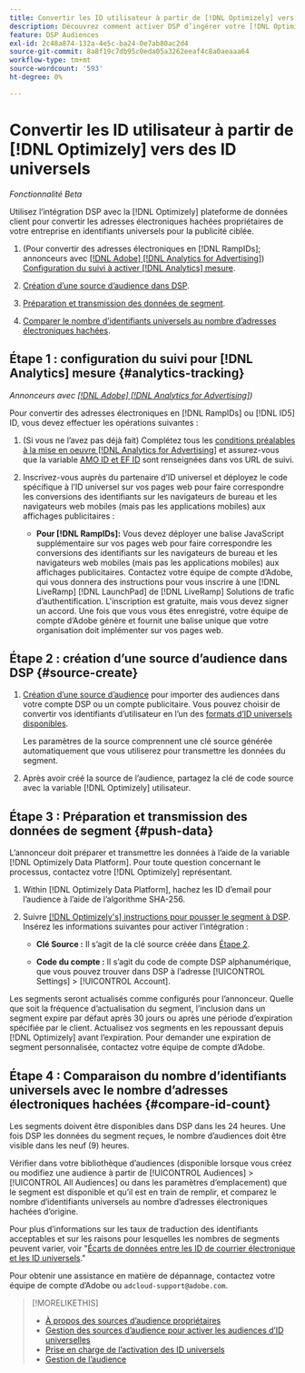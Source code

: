 ```yaml
---
title: Convertir les ID utilisateur à partir de [!DNL Optimizely] vers des ID universels
description: Découvrez comment activer DSP d’ingérer votre [!DNL Optimizely] segments propriétaires.
feature: DSP Audiences
exl-id: 2c48a874-132a-4e5c-ba24-0e7ab80ac2d4
source-git-commit: 8a8f19c7db95c0eda05a3262eeaf4c8a0aeaaa64
workflow-type: tm+mt
source-wordcount: '593'
ht-degree: 0%

---
```


# Convertir les ID utilisateur à partir de [!DNL Optimizely] vers des ID universels

*Fonctionnalité Beta*

Utilisez l’intégration DSP avec la [!DNL Optimizely] plateforme de données client pour convertir les adresses électroniques hachées propriétaires de votre entreprise en identifiants universels pour la publicité ciblée.

1. (Pour convertir des adresses électroniques en [!DNL RampIDs]<!-- or [!DNL ID5] IDs -->; annonceurs avec [[!DNL Adobe] [!DNL Analytics for Advertising]](/help/integrations/analytics/overview.md)) [Configuration du suivi à activer [!DNL Analytics] mesure](#analytics-tracking).

1. [Création d’une source d’audience dans DSP](#source-create).

1. [Préparation et transmission des données de segment](#push-data).

1. [Comparer le nombre d’identifiants universels au nombre d’adresses électroniques hachées](#compare-id-count).

## Étape 1 : configuration du suivi pour [!DNL Analytics] mesure {#analytics-tracking}

*Annonceurs avec [[!DNL Adobe] [!DNL Analytics for Advertising]](/help/integrations/analytics/overview.md))*

Pour convertir des adresses électroniques en [!DNL RampIDs] ou [!DNL ID5] ID, vous devez effectuer les opérations suivantes :

1. (Si vous ne l’avez pas déjà fait) Complétez tous les [conditions préalables à la mise en oeuvre [!DNL Analytics for Advertising]](/help/integrations/analytics/prerequisites.md) et assurez-vous que la variable [AMO ID et EF ID](/help/integrations/analytics/ids.md) sont renseignées dans vos URL de suivi.

1. Inscrivez-vous auprès du partenaire d’ID universel et déployez le code spécifique à l’ID universel sur vos pages web pour faire correspondre les conversions des identifiants sur les navigateurs de bureau et les navigateurs web mobiles (mais pas les applications mobiles) aux affichages publicitaires :

   * **Pour [!DNL RampIDs]:** Vous devez déployer une balise JavaScript supplémentaire sur vos pages web pour faire correspondre les conversions des identifiants sur les navigateurs de bureau et les navigateurs web mobiles (mais pas les applications mobiles) aux affichages publicitaires. Contactez votre équipe de compte d’Adobe, qui vous donnera des instructions pour vous inscrire à une [!DNL LiveRamp] [!DNL LaunchPad] de [!DNL LiveRamp] Solutions de trafic d’authentification. L&#39;inscription est gratuite, mais vous devez signer un accord. Une fois que vous vous êtes enregistré, votre équipe de compte d’Adobe génère et fournit une balise unique que votre organisation doit implémenter sur vos pages web.

## Étape 2 : création d’une source d’audience dans DSP {#source-create}

1. [Création d’une source d’audience](source-manage.md) pour importer des audiences dans votre compte DSP ou un compte publicitaire. Vous pouvez choisir de convertir vos identifiants d’utilisateur en l’un des [formats d’ID universels disponibles](source-about.md).

   Les paramètres de la source comprennent une clé source générée automatiquement que vous utiliserez pour transmettre les données du segment.

1. Après avoir créé la source de l’audience, partagez la clé de code source avec la variable [!DNL Optimizely] utilisateur.

## Étape 3 : Préparation et transmission des données de segment {#push-data}

L’annonceur doit préparer et transmettre les données à l’aide de la variable [!DNL Optimizely Data Platform]. Pour toute question concernant le processus, contactez votre [!DNL Optimizely] représentant.

1. Within [!DNL Optimizely Data Platform], hachez les ID d’email pour l’audience à l’aide de l’algorithme SHA-256.

1. Suivre [[!DNL Optimizely's] instructions pour pousser le segment à DSP](https://support.optimizely.com/hc/en-us/articles/27974930963981-Integrate-Adobe-Ads). Insérez les informations suivantes pour activer l’intégration :

   * **Clé Source :** Il s’agit de la clé source créée dans [Étape 2](#source-create).

   * **Code du compte :** Il s’agit du code de compte DSP alphanumérique, que vous pouvez trouver dans DSP à l’adresse [!UICONTROL Settings] > [!UICONTROL Account].

Les segments seront actualisés comme configurés pour l’annonceur. Quelle que soit la fréquence d’actualisation du segment, l’inclusion dans un segment expire par défaut après 30 jours ou après une période d’expiration spécifiée par le client. Actualisez vos segments en les repoussant depuis [!DNL Optimizely] avant l’expiration. Pour demander une expiration de segment personnalisée, contactez votre équipe de compte d’Adobe.

## Étape 4 : Comparaison du nombre d’identifiants universels avec le nombre d’adresses électroniques hachées {#compare-id-count}

Les segments doivent être disponibles dans DSP dans les 24 heures. Une fois DSP les données du segment reçues, le nombre d’audiences doit être visible dans les neuf (9) heures.

Vérifier dans votre bibliothèque d’audiences (disponible lorsque vous créez ou modifiez une audience à partir de [!UICONTROL Audiences] > [!UICONTROL All Audiences] ou dans les paramètres d’emplacement) que le segment est disponible et qu’il est en train de remplir, et comparez le nombre d’identifiants universels au nombre d’adresses électroniques hachées d’origine.

Pour plus d’informations sur les taux de traduction des identifiants acceptables et sur les raisons pour lesquelles les nombres de segments peuvent varier, voir &quot;[Écarts de données entre les ID de courrier électronique et les ID universels](#universal-ids-data-variances).&quot;

Pour obtenir une assistance en matière de dépannage, contactez votre équipe de compte d’Adobe ou `adcloud-support@adobe.com`.

>[!MORELIKETHIS]
>
>* [À propos des sources d’audience propriétaires](/help/dsp/audiences/sources/source-about.md)
>* [Gestion des sources d’audience pour activer les audiences d’ID universelles](source-manage.md)
>* [Prise en charge de l’activation des ID universels](/help/dsp/audiences/universal-ids.md)
>* [Gestion de l’audience](/help/dsp/audiences/audience-about.md)

